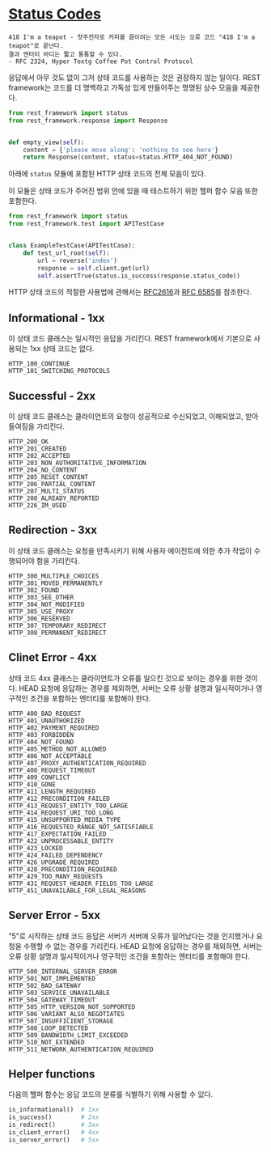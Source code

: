 # [Status Codes](https://www.django-rest-framework.org/api-guide/status-codes/)
```
418 I'm a teapot - 찻주전자로 커피를 끓이려는 모든 시도는 오류 코드 "418 I'm a teapot"로 끝난다.
결과 엔터티 바디는 짧고 통통할 수 있다.
- RFC 2324, Hyper Textg Coffee Pot Control Protocol
```

응답에서 아무 것도 없이 그저 상태 코드를 사용하는 것은 권장하지 않는 일이다. REST framework는 코드를 더 명백하고 가독성 있게 만들어주는 명명된 상수 모음을 제공한다.

```python
from rest_framework import status
from rest_framework.response import Response


def empty_view(self):
    content = {'please move along': 'nothing to see here'}
    return Response(content, status=status.HTTP_404_NOT_FOUND)
```

아래에 `status` 모듈에 포함된 HTTP 상태 코드의 전체 모음이 있다.

이 모듈은 상태 코드가 주어진 범위 안에 있을 때 테스트하기 위한 헬퍼 함수 모음 또한 포함한다.

```python
from rest_framework import status
from rest_framework.test import APITestCase


class ExampleTestCase(APITestCase):
    def test_url_root(self):
        url = reverse('index')
        response = self.client.get(url)
        self.assertTrue(status.is_success(response.status_code))
```

HTTP 상태 코드의 적절한 사용법에 관해서는 [RFC2616](https://www.w3.org/Protocols/rfc2616/rfc2616-sec10.html)과 [RFC 6585](https://tools.ietf.org/html/rfc6585)를 참조한다.

## Informational - 1xx
이 상태 코드 클래스는 일시적인 응답을 가리킨다. REST framework에서 기본으로 사용되는 1xx 상태 코드는 없다.

```
HTTP_100_CONTINUE
HTTP_101_SWITCHING_PROTOCOLS
```

## Successful - 2xx
이 상태 코드 클래스는 클라이언트의 요청이 성공적으로 수신되었고, 이해되었고, 받아들여짐을 가리킨다.

```
HTTP_200_OK
HTTP_201_CREATED
HTTP_202_ACCEPTED
HTTP_203_NON_AUTHORITATIVE_INFORMATION
HTTP_204_NO_CONTENT
HTTP_205_RESET_CONTENT
HTTP_206_PARTIAL_CONTENT
HTTP_207_MULTI_STATUS
HTTP_208_ALREADY_REPORTED
HTTP_226_IM_USED
```

## Redirection - 3xx
이 상태 코드 클래스는 요청을 만족시키기 위해 사용자 에이전트에 의한 추가 작업이 수행되어야 함을 가리킨다.

```
HTTP_300_MULTIPLE_CHOICES
HTTP_301_MOVED_PERMANENTLY
HTTP_302_FOUND
HTTP_303_SEE_OTHER
HTTP_304_NOT_MODIFIED
HTTP_305_USE_PROXY
HTTP_306_RESERVED
HTTP_307_TEMPORARY_REDIRECT
HTTP_308_PERMANENT_REDIRECT
```

## Clinet Error - 4xx
상태 코드 4xx 클래스는 클라이언트가 오류를 일으킨 것으로 보이는 경우를 위한 것이다. HEAD 요청에 응답하는 경우를 제외하면, 서버는 오류 상황 설명과 일시적이거나 영구적인 조건을 포함하는 엔터티를 포함해야 한다.

```
HTTP_400_BAD_REQUEST
HTTP_401_UNAUTHORIZED
HTTP_402_PAYMENT_REQUIRED
HTTP_403_FORBIDDEN
HTTP_404_NOT_FOUND
HTTP_405_METHOD_NOT_ALLOWED
HTTP_406_NOT_ACCEPTABLE
HTTP_407_PROXY_AUTHENTICATION_REQUIRED
HTTP_408_REQUEST_TIMEOUT
HTTP_409_CONFLICT
HTTP_410_GONE
HTTP_411_LENGTH_REQUIRED
HTTP_412_PRECONDITION_FAILED
HTTP_413_REQUEST_ENTITY_TOO_LARGE
HTTP_414_REQUEST_URI_TOO_LONG
HTTP_415_UNSUPPORTED_MEDIA_TYPE
HTTP_416_REQUESTED_RANGE_NOT_SATISFIABLE
HTTP_417_EXPECTATION_FAILED
HTTP_422_UNPROCESSABLE_ENTITY
HTTP_423_LOCKED
HTTP_424_FAILED_DEPENDENCY
HTTP_426_UPGRADE_REQUIRED
HTTP_428_PRECONDITION_REQUIRED
HTTP_429_TOO_MANY_REQUESTS
HTTP_431_REQUEST_HEADER_FIELDS_TOO_LARGE
HTTP_451_UNAVAILABLE_FOR_LEGAL_REASONS
```

## Server Error - 5xx
"5"로 시작하는 상태 코드 응답은 서버가 서버에 오류가 일어났다는 것을 인지했거나 요청을 수행할 수 없는 경우를 가리킨다. HEAD 요청에 응답하는 경우를 제외하면, 서버는 오류 상황 설명과 일시적이거나 영구적인 조건을 포함하는 엔터티를 포함해야 한다.

```
HTTP_500_INTERNAL_SERVER_ERROR
HTTP_501_NOT_IMPLEMENTED
HTTP_502_BAD_GATEWAY
HTTP_503_SERVICE_UNAVAILABLE
HTTP_504_GATEWAY_TIMEOUT
HTTP_505_HTTP_VERSION_NOT_SUPPORTED
HTTP_506_VARIANT_ALSO_NEGOTIATES
HTTP_507_INSUFFICIENT_STORAGE
HTTP_508_LOOP_DETECTED
HTTP_509_BANDWIDTH_LIMIT_EXCEEDED
HTTP_510_NOT_EXTENDED
HTTP_511_NETWORK_AUTHENTICATION_REQUIRED
```

## Helper functions
다음의 헬퍼 함수는 응답 코드의 분류를 식별하기 위해 사용할 수 있다.

```python
is_informational()  # 1xx
is_success()        # 2xx
is_redirect()       # 3xx
is_client_error()   # 4xx
is_server_error()   # 5xx
```